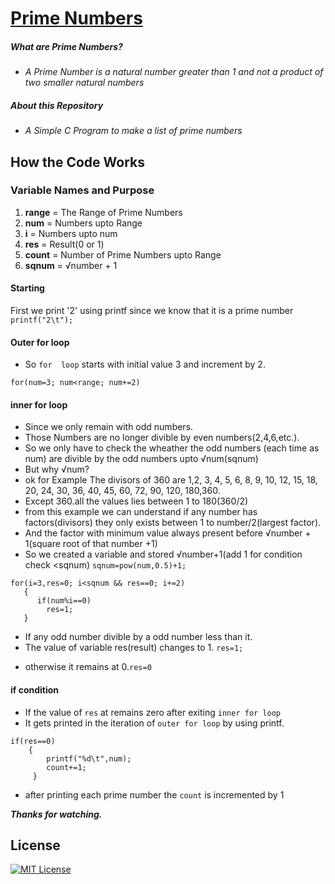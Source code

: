 # [Prime Numbers](https://github.com/BhargavSai-Lingampalli/prime-numbers/)
##### ***What are Prime Numbers?***
* *A Prime Number is a natural number greater than 1 and not a product of two smaller natural numbers*
##### ***About this Repository***
* *A Simple C Program to make a list of prime numbers*
## How the Code Works
### Variable Names and Purpose
1. **range** = The Range of Prime Numbers
2. **num** = Numbers upto Range
3. **i** = Numbers upto  num
4. **res** = Result(0 or 1)
5. **count** = Number of Prime Numbers upto Range
6. **sqnum** = √number + 1


#### Starting
 First we print '2' using printf  since we know that it is a prime number 
`printf("2\t");`

#### Outer for loop
* So `for  loop` starts with initial value 3 and increment by 2.

`for(num=3; num<range; num+=2)`
#### inner for loop
* Since we only remain with odd numbers. 
* Those Numbers are no longer divible by even numbers(2,4,6,etc.). 
* So we only have to check the wheather the odd numbers (each time as num) are divible by the odd numbers upto √num(sqnum)
* But why √num?
* ok for Example 
The divisors of 360 are 1,2, 3, 4, 5, 6, 8, 9, 10, 12, 15, 18, 20,
 24, 30, 36, 40, 45, 60, 72, 90, 120, 180,360.
* Except 360.all the values lies between 1 to 180(360/2)
* from this example we can understand if any number has factors(divisors) they only exists between 1 to number/2(largest factor).
* And the factor with minimum value always present before √number + 1(square root of that number +1)
* So we created a variable and stored √number+1(add 1 for condition check <sqnum)
```sqnum=pow(num,0.5)+1;```

```
for(i=3,res=0; i<sqnum && res==0; i+=2)
   {
      if(num%i==0)
        res=1;
   }

```

* If any odd number divible by a odd number less than it.
* The value of variable res(result) changes to 1. 
    `res=1;`
- otherwise it remains at 0.`res=0`
#### if condition
- If the value of `res` at remains zero after exiting `inner for loop`
- It gets printed in the iteration of `outer for loop`  by using printf.
```
if(res==0)
    {
        printf("%d\t",num);
        count+=1;
     }
```
- after printing each prime number the `count` is incremented by 1

***Thanks for watching.***
## License

[![MIT License](https://img.shields.io/badge/Licence%20-MIT-brightgreen)](https://github.com/BhargavSai-Lingampalli/prime-numbers/blob/main/LICENCE)



